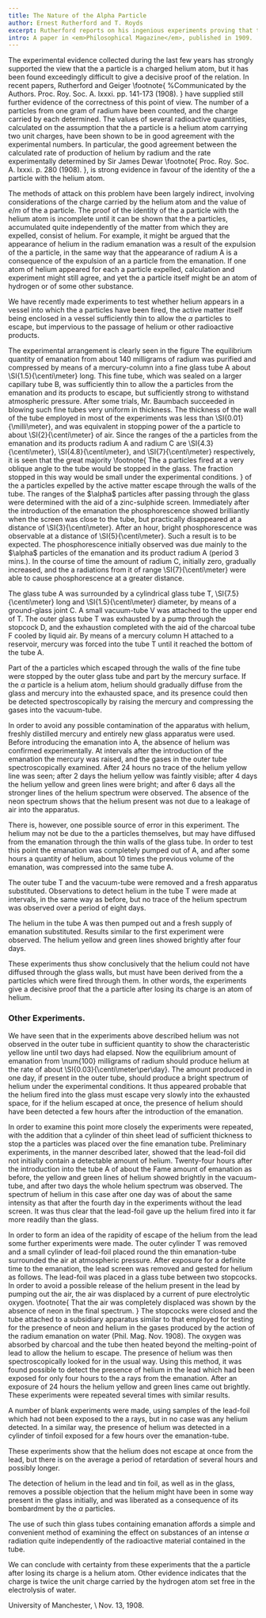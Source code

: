 ```yaml
---
title: The Nature of the Alpha Particle
author: Ernest Rutherford and T. Royds 
excerpt: Rutherford reports on his ingenious experiments proving that the alpha particle is a charged helium atom. 
intro: A paper in <em>Philosophical Magazine</em>, published in 1909. 
---
```




The experimental evidence collected during the last few years has strongly supported the view that the a particle is a charged helium atom, but it has been found exceedingly difficult to give a decisive proof of the relation. 
In recent papers, Rutherford and Geiger
\footnote{
    %Communicated by the Authors. 
    Proc. Roy. Soc. A. Ixxxi. pp. 141-173 (1908). 
}
have supplied still further evidence of the correctness of this point of view. 
The number of a particles from one gram of radium have been counted, and the charge carried by each determined. 
The values of several radioactive quantities, calculated on the assumption that the a particle is a helium atom carrying two unit charges, have been shown to be in good agreement with the experimental numbers. 
In particular, the good agreement between the calculated rate of production of helium by radium and the rate experimentally determined by Sir James 
Dewar
\footnote{
    Proc. Roy. Soc. A. Ixxxi. p. 280 (1908). 
}, is strong evidence in favour of the identity of the a particle with the helium atom. 


The methods of attack on this problem have been largely indirect, involving considerations of the charge carried by the helium atom and the value of $e/m$ of the a particle. 
The proof of the identity of the a particle with the helium atom is incomplete until it can be shown that the a particles, accumulated quite independently of the matter from which they are expelled, consist of helium. 
For example, it might be argued that the appearance of helium in the radium emanation was a result of the expulsion of the a particle, in the same way that the appearance of radium A is a consequence of the expulsion of an a particle from the emanation. 
If one atom of helium appeared for each a particle expelled, calculation and experiment might still agree, and yet the a particle itself might be an atom of hydrogen or of some other substance. 


We have recently made experiments to test whether helium appears in a vessel into which the a particles have been fired, the active matter itself being enclosed in a vessel sufficiently thin to allow the $\alpha$ particles to escape, but impervious to the passage of helium or other radioactive products. 

<figure>
</figure>
The experimental arrangement is clearly seen in the figure The equilibrium quantity of emanation from about 140 milligrams of radium was purified and compressed by means of a mercury-column into a fine glass tube <span class="math">A</span> about \SI{1.5}{\centi\meter} long.  
This fine tube, which was sealed on a larger capillary tube <span class="math">B</span>, was sufficiently thin to allow the a particles from the emanation and its products to escape, but sufficiently strong to withstand atmospheric pressure. 
After some trials, Mr. Baumbach succeeded in blowing such fine tubes very uniform in thickness. 
The thickness of the wall of the tube employed in most of the experiments was less than \SI{0.01}{\milli\meter}, and was equivalent in stopping power of the a particle to about \SI{2}{\centi\meter} of air. 
Since the ranges of the a particles from the emanation and its products radium <span class="math">A</span> and radium <span class="math">C</span> are \SI{4.3}{\centi\meter}, \SI{4.8}{\centi\meter}, and \SI{7}{\centi\meter} respectively, it is seen that the great majority
\footnote{
    The a particles fired at a very oblique angle to the tube would be stopped in the glass. 
    The fraction stopped in this way would be small under the experimental conditions. 
} of the a particles expelled by the active matter escape through the walls of the tube. 
The ranges of the $\alpha$ particles after passing through the glass were determined with the aid of a zinc-sulphide screen. 
Immediately after the introduction of the emanation the phosphorescence showed brilliantly when the screen was close to the tube, but practically disappeared at a distance of \SI{3}{\centi\meter}. 
After an hour, bright phosphorescence was observable at a distance of \SI{5}{\centi\meter}.
Such a result is to be expected. 
The phosphorescence initially observed was due mainly to the $\alpha$ particles of the emanation and its product radium <span class="math">A</span> (period 3 mins.). 
In the course of time the amount of radium <span class="math">C</span>, initially zero, gradually increased, and the a radiations from it of range \SI{7}{\centi\meter} were able to cause phosphorescence at a greater distance. 


The glass tube <span class="math">A</span> was surrounded by a cylindrical glass tube <span class="math">T</span>, \SI{7.5}{\centi\meter} long and \SI{1.5}{\centi\meter} diameter, by means of a ground-glass joint <span class="math">C</span>. 
A small vacuum-tube <span class="math">V</span> was attached to the upper end of <span class="math">T</span>.
The outer glass tube <span class="math">T</span> was exhausted by a pump through the stopcock <span class="math">D</span>, and the exhaustion completed with the aid of the charcoal tube <span class="math">F</span> cooled by liquid air. 
By means of a mercury column <span class="math">H</span> attached to a reservoir, mercury was forced into the tube <span class="math">T</span> until it reached the bottom of the tube <span class="math">A</span>. 


Part of the a particles which escaped through the walls of the fine tube were stopped by the outer glass tube and part by the mercury surface. 
If the $\alpha$ particle is a helium atom, helium should gradually diffuse from the glass and mercury into the exhausted space, and its presence could then be detected spectroscopically by raising the mercury and compressing the gases into the vacuum-tube. 


In order to avoid any possible contamination of the apparatus with helium, freshly distilled mercury and entirely new glass apparatus were used. 
Before introducing the emanation into A, the absence of helium was confirmed experimentally. 
At intervals after the introduction of the emanation the mercury was raised, and the gases in the outer tube spectroscopically examined. 
After 24 hours no trace of the helium yellow line was seen; after 2 days the helium yellow was faintly visible; after 4 days the helium yellow and green lines were bright; and after 6 days all the stronger lines of the helium spectrum were observed. 
The absence of the neon spectrum shows that the helium present was not due to a leakage of air into the apparatus. 


There is, however, one possible source of error in this experiment. 
The helium may not be due to the a particles themselves, but may have diffused from the emanation through the thin walls of the glass tube. 
In order to test this point the emanation was completely pumped out of <span class="math">A</span>,  and after some hours a quantity of helium, about 10 times the previous volume of the emanation, was compressed into the same tube <span class="math">A</span>. 


The outer tube <span class="math">T</span> and the vacuum-tube were removed and a fresh apparatus substituted. 
Observations to detect helium in the tube <span class="math">T</span> were made at intervals, in the same way as before, but no trace of the helium spectrum was observed over a period of eight days. 


The helium in the tube <span class="math">A</span> was then pumped out and a fresh supply of emanation substituted. 
Results similar to the first experiment were observed. 
The helium yellow and green lines showed brightly after four days. 


These experiments thus show conclusively that the helium could not have diffused through the glass walls, but must have been derived from the a particles which were fired through them. 
In other words, the experiments give a decisive proof that the a particle after losing its charge is an atom of helium. 


### Other Experiments.


We have seen that in the experiments above described helium was not observed in the outer tube in sufficient quantity to show the characteristic yellow line until two days had elapsed.
Now the equilibrium amount of emanation from \num{100} milligrams of radium should produce helium at the rate of about \SI{0.03}{\centi\meter\per\day}.
The amount produced in one day, if present in the outer tube, should produce a bright spectrum of helium under the experimental conditions. 
It thus appeared probable that the helium fired into the glass must escape very slowly into the exhausted space, for if the helium escaped at once, the presence of helium should have been detected a few hours after the introduction of the emanation. 


In order to examine this point more closely the experiments were repeated, with the addition that a cylinder of thin sheet lead of sufficient thickness to stop the a particles was placed over the fine emanation tube. 
Preliminary experiments, in the manner described later, showed that the lead-foil did not initially contain a detectable amount of helium. 
Twenty-four hours after the introduction into the tube <span class="math">A</span> of about the Fame amount of emanation as before, the yellow and green lines of helium showed brightly in the vacuum-tube, and after two days the whole helium spectrum was observed.
The spectrum of helium in this case after one day was of about the same intensity as that after the fourth day in the experiments without the lead screen.
It was thus clear that the lead-foil gave up the helium fired into it far more readily than the glass. 


In order to form an idea of the rapidity of escape of the helium from the lead some further experiments were made. 
The outer cylinder <span class="math">T</span> was removed and a small cylinder of lead-foil placed round the thin emanation-tube surrounded the air at atmospheric pressure. 
After exposure for a definite time to the emanation, the lead screen was removed and gested for helium as follows. 
The lead-foil was placed in a glass tube between two stopcocks. 
In order to avoid a possible release of the helium present in the lead by pumping out the air, the air was displaced by a current of pure electrolytic oxygen.
\footnote{
    That the air was completely displaced was shown by the absence of neon in the final spectrum. 
}
The stopcocks were closed and the tube attached to a subsidiary apparatus similar to that employed for testing for the presence of neon and helium in the gases produced by the action of the radium emanation on water (Phil. Mag. Nov. 1908).
The oxygen was absorbed by charcoal and the tube then heated beyond the melting-point of lead to allow the helium to escape. 
The presence of helium was then spectroscopically looked for in the usual way. 
Using this method, it was found possible to detect the presence of helium in the lead which had been exposed for only four hours to the a rays from the emanation. 
After an exposure of 24 hours the helium yellow and green lines came out brightly. 
These experiments were repeated several times with similar results. 


A number of blank experiments were made, using samples of the lead-foil which had not been exposed to the a rays, but in no case was any helium detected. 
In a similar way, the presence of helium was detected in a cylinder of tinfoil exposed for a few hours over the emanation-tube. 


These experiments show that the helium does not escape at once from the lead, but there is on the average a period of retardation of several hours and possibly longer. 


The detection of helium in the lead and tin foil, as well as in the glass, removes a possible objection that the helium might have been in some way present in the glass initially, and was liberated as a consequence of its bombardment by the $\alpha$ particles. 

The use of such thin glass tubes containing emanation affords a simple and convenient method of examining the effect on substances of an intense $\alpha$ radiation quite independently of the radioactive material contained in the tube. 

We can conclude with certainty from these experiments that the a particle after losing its charge is a helium atom. 
Other evidence indicates that the charge is twice the unit charge carried by the hydrogen atom set free in the electrolysis of water. 


University of Manchester, \\
Nov. 13, 1908. 




